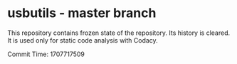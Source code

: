 # usbutils - master branch

This repository contains frozen state of the repository.
Its history is cleared. It is used only for static code
analysis with Codacy.

Commit Time: 1707717509